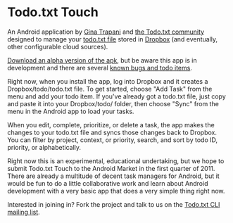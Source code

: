 # Todo.txt Touch

An Android application by [Gina Trapani](http://ginatrapani.org) and [the Todo.txt community](http://groups.yahoo.com/group/todotxt/) designed to manage your [todo.txt file](http://todotxt.com) stored in [Dropbox](http://dropbox.com) (and eventually, other configurable cloud sources).

[Download an alpha version of the apk](https://github.com/ginatrapani/todo.txt-touch/downloads), but be aware this app is in development and there are several [known bugs and todo items](https://github.com/ginatrapani/todo.txt-touch/issues). 

Right now, when you install the app, log into Dropbox and it creates a Dropbox/todo/todo.txt file. To get started, choose "Add Task" from the menu and add your todo item. If you've already got a todo.txt file, just copy and paste it into your Dropbox/todo/ folder, then choose "Sync" from the menu in the Android app to load your tasks.

When you edit, complete, prioritize, or delete a task, the app makes the changes to your todo.txt file and syncs those changes back to Dropbox. You can filter by project, context, or priority, search, and sort by todo ID, priority, or alphabetically.

Right now this is an experimental, educational undertaking, but we hope to submit Todo.txt Touch to the Android Market in the first quarter of 2011. There are already a multitude of decent task managers for Android, but it would be fun to do a little collaborative work and learn about Android development with a very basic app that does a very simple thing right now. 

Interested in joining in? Fork the project and talk to us on the [Todo.txt CLI mailing list](http://groups.yahoo.com/group/todotxt/).
